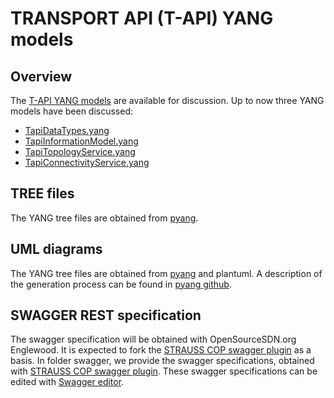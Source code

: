 # TRANSPORT API (T-API) YANG models

## Overview

The [T-API YANG models](https://github.com/OpenNetworkingFoundation/ONFOpenTransport/tree/develop/TransportAPI/YANG) are available for discussion. Up to now three YANG models have been discussed:

- [TapiDataTypes.yang](TapiDataTypes.yang)
- [TapiInformationModel.yang](TapiInformationModel.yang)
- [TapiTopologyService.yang](TapiTopologyService.yang)
- [TapiConnectivityService.yang](TapiConnectivityService.yang)

## TREE files
The YANG tree files are obtained from [pyang](https://github.com/mbj4668/pyang).

## UML diagrams
The YANG tree files are obtained from [pyang](https://github.com/mbj4668/pyang) and plantuml. 
A description of the generation process can be found in [pyang github](https://github.com/mbj4668/pyang/wiki/UMLOutput).

## SWAGGER REST specification
The swagger specification will be obtained with OpenSourceSDN.org Englewood. 
It is expected to fork the [STRAUSS COP swagger plugin](https://github.com/ict-strauss/COP) as a basis.
In folder swagger, we provide the swagger specifications, obtained with [STRAUSS COP swagger plugin](https://github.com/ict-strauss/COP). 
These swagger specifications can be edited with [Swagger editor](http://editor.swagger.io).

